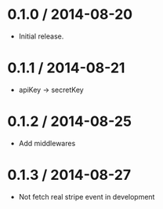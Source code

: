 
0.1.0 / 2014-08-20
==================

 * Initial release.

0.1.1 / 2014-08-21
==================

 * apiKey -> secretKey

0.1.2 / 2014-08-25
==================

 * Add middlewares

0.1.3 / 2014-08-27
==================

 * Not fetch real stripe event in development
